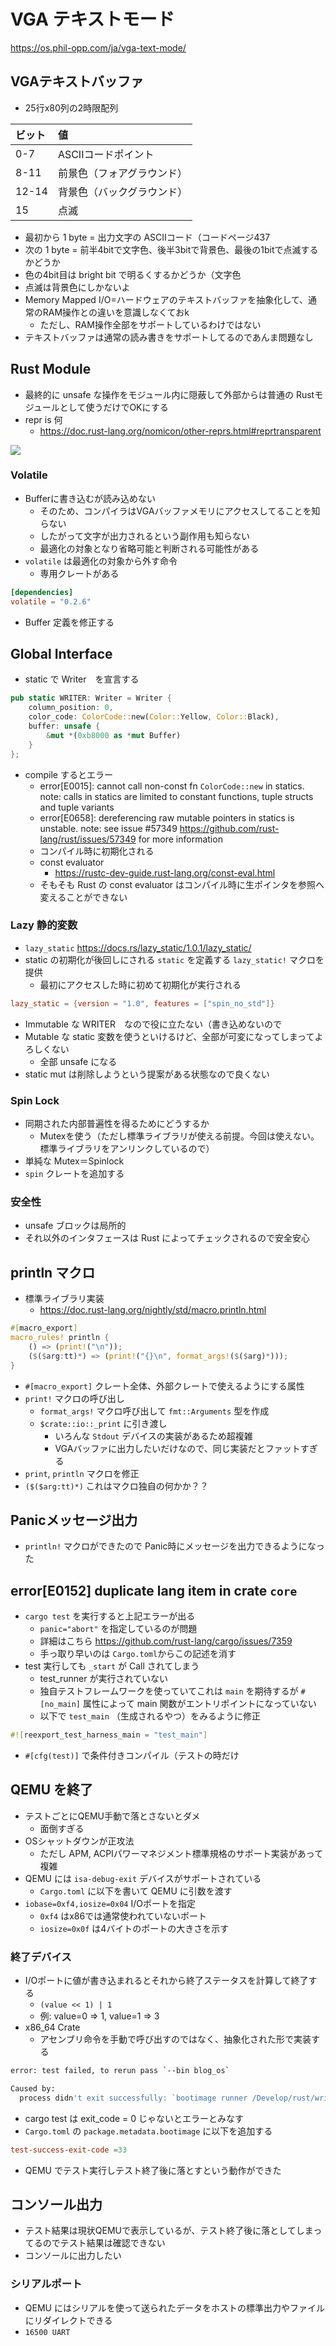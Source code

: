 # VGA テキストモード

https://os.phil-opp.com/ja/vga-text-mode/

## VGAテキストバッファ

- 25行x80列の2時限配列

|ビット|値|
|:----|:----|
|0-7 | ASCIIコードポイント|
|8-11 | 前景色（フォアグラウンド）|
|12-14 | 背景色（バックグラウンド）|
|15 | 点滅 |

- 最初から 1 byte = 出力文字の ASCIIコード（コードページ437
- 次の 1 byte = 前半4bitで文字色、後半3bitで背景色、最後の1bitで点滅するかどうか
- 色の4bit目は bright bit で明るくするかどうか（文字色
- 点滅は背景色にしかないよ
- Memory Mapped I/O=ハードウェアのテキストバッファを抽象化して、通常のRAM操作との違いを意識しなくておk
    - ただし、RAM操作全部をサポートしているわけではない
- テキストバッファは通常の読み書きをサポートしてるのであんま問題なし

## Rust Module

- 最終的に unsafe な操作をモジュール内に隠蔽して外部からは普通の Rustモジュールとして使うだけでOKにする
- repr is 何
    - https://doc.rust-lang.org/nomicon/other-reprs.html#reprtransparent


![](./image/vga_textbuffer_sample1.png)

### Volatile

- Bufferに書き込むが読み込めない
    - そのため、コンパイラはVGAバッファメモリにアクセスしてることを知らない
    - したがって文字が出力されるという副作用も知らない
    - 最適化の対象となり省略可能と判断される可能性がある
- `volatile` は最適化の対象から外す命令
    - 専用クレートがある

```toml
[dependencies]
volatile = "0.2.6"
```

- Buffer 定義を修正する

## Global Interface

- static で Writer　を宣言する

```rs
pub static WRITER: Writer = Writer {
    column_position: 0,
    color_code: ColorCode::new(Color::Yellow, Color::Black),
    buffer: unsafe {
        &mut *(0xb8000 as *mut Buffer)
    }
};
```

- compile するとエラー
    - error[E0015]: cannot call non-const fn `ColorCode::new` in statics. note: calls in statics are limited to constant functions, tuple structs and tuple variants
    - error[E0658]: dereferencing raw mutable pointers in statics is unstable. note: see issue #57349 <https://github.com/rust-lang/rust/issues/57349> for more information
    - コンパイル時に初期化される
    - const evaluator
        - https://rustc-dev-guide.rust-lang.org/const-eval.html
    - そもそも Rust の const evaluator はコンパイル時に生ポインタを参照へ変えることができない
    
### Lazy 静的変数

- `lazy_static` https://docs.rs/lazy_static/1.0.1/lazy_static/
- static の初期化が後回しにされる `static` を定義する `lazy_static!` マクロを提供
    - 最初にアクセスした時に初めて初期化が実行される

```toml
lazy_static = {version = "1.0", features = ["spin_no_std"]}
```

- Immutable な WRITER　なので役に立たない（書き込めないので
- Mutable な static 変数を使うといけるけど、全部が可変になってしまってよろしくない
    - 全部 unsafe になる
- static mut は削除しようという提案がある状態なので良くない

### Spin Lock

- 同期された内部普遍性を得るためにどうするか
    - Mutexを使う（ただし標準ライブラリが使える前提。今回は使えない。標準ライブラリをアンリンクしているので）
- 単純な Mutex＝Spinlock
- `spin` クレートを追加する

### 安全性

- unsafe ブロックは局所的
- それ以外のインタフェースは Rust によってチェックされるので安全安心

## println マクロ

- 標準ライブラリ実装
    - https://doc.rust-lang.org/nightly/std/macro.println.html
```rs
#[macro_export]
macro_rules! println {
    () => (print!("\n"));
    ($($arg:tt)*) => (print!("{}\n", format_args!($($arg)*)));
}
```

- `#[macro_export]` クレート全体、外部クレートで使えるようにする属性
- `print!` マクロの呼び出し
    - `format_args!` マクロ呼び出して `fmt::Arguments` 型を作成
    - `$crate::io::_print` に引き渡し
        - いろんな `Stdout` デバイスの実装があるため超複雑
        - VGAバッファに出力したいだけなので、同じ実装だとファットすぎる
- `print`, `println` マクロを修正
- `($($arg:tt)*)` これはマクロ独自の何かか？？

## Panicメッセージ出力

- `println!` マクロができたので Panic時にメッセージを出力できるようになった

## error[E0152] duplicate lang item in crate `core`

- `cargo test` を実行すると上記エラーが出る
    - `panic="abort"` を指定しているのが問題
    - 詳細はこちら https://github.com/rust-lang/cargo/issues/7359
    - 手っ取り早いのは `Cargo.toml`からこの記述を消す
- test 実行しても `_start` が Call されてしまう
    - test_runner が実行されていない
    - 独自テストフレームワークを使っていてこれは `main` を期待するが `#[no_main]` 属性によって main 関数がエントリポイントになっていない
    - 以下で `test_main` （生成されるやつ）をみるように修正

```rs
#![reexport_test_harness_main = "test_main"]
```

- `#[cfg(test)]` で条件付きコンパイル（テストの時だけ

## QEMU を終了

- テストごとにQEMU手動で落とさないとダメ
    - 面倒すぎる
- OSシャットダウンが正攻法
    - ただし APM, ACPIパワーマネジメント標準規格のサポート実装があって複雑
- QEMU には `isa-debug-exit` デバイスがサポートされている
    - `Cargo.toml` に以下を書いて QEMU に引数を渡す
- `iobase=0xf4,iosize=0x04` I/Oポートを指定
    - `0xf4` はx86では通常使われていないポート
    - `iosize=0x0f` は4バイトのポートの大きさを示す

### 終了デバイス

- I/Oポートに値が書き込まれるとそれから終了ステータスを計算して終了する
    - `(value << 1) | 1`
    - 例: value=0 => 1, value=1 => 3
- x86_64 Crate
    - アセンブリ命令を手動で呼び出すのではなく、抽象化された形で実装する

```bash
error: test failed, to rerun pass `--bin blog_os`

Caused by:
  process didn't exit successfully: `bootimage runner /Develop/rust/writing-os-rust/target/x86_64-blog_os/debug/deps/blog_os-7f32dd94eb419a0b` (exit status: 33)
```

- cargo test は exit_code = 0 じゃないとエラーとみなす
- `Cargo.toml` の `package.metadata.bootimage` に以下を追加する

```toml
test-success-exit-code =33
```

- QEMU でテスト実行しテスト終了後に落とすという動作ができた

## コンソール出力

- テスト結果は現状QEMUで表示しているが、テスト終了後に落としてしまってるのでテスト結果は確認できない
- コンソールに出力したい

### シリアルポート

- QEMU にはシリアルを使って送られたデータをホストの標準出力やファイルにリダイレクトできる
- `16500 UART`
